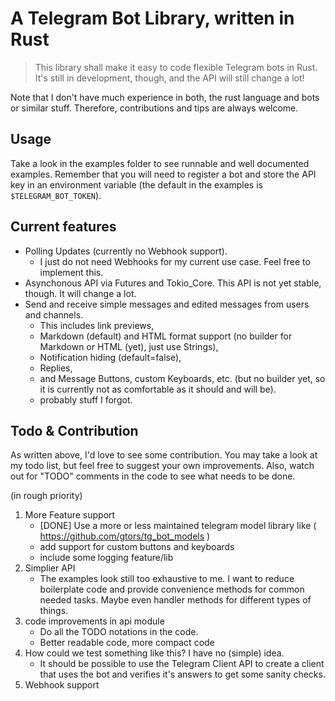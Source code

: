 # A Telegram Bot Library, written in Rust

> This library shall make it easy to code flexible Telegram bots in Rust. It's still in development, though, and the API will still change a lot!

Note that I don't have much experience in both, the rust language and bots or similar stuff. Therefore, contributions and tips are always welcome.


## Usage
Take a look in the examples folder to see runnable and well documented examples. Remember that you will need to register a bot and store the API key in an environment variable (the default in the examples is `$TELEGRAM_BOT_TOKEN`).


## Current features
* Polling Updates (currently no Webhook support).
	* I just do not need Webhooks for my current use case. Feel free to implement this.
* Asynchonous API via Futures and Tokio_Core. This API is not yet stable, though. It will change a lot.
* Send and receive simple messages and edited messages from users and channels.
	* This includes link previews,
	* Markdown (default) and HTML format support (no builder for Markdown or HTML (yet), just use Strings),
	* Notification hiding (default=false),
	* Replies,
	* and Message Buttons, custom Keyboards, etc. (but no builder yet, so it is currently not as comfortable as it should and will be).
	* probably stuff I forgot.


## Todo & Contribution

As written above, I'd love to see some contribution. You may take a look at my todo list, but feel free to suggest your own improvements. Also, watch out for "TODO" comments in the code to see what needs to be done.

(in rough priority)

1. More Feature support
	* [DONE] Use a more or less maintained telegram model library like ( https://github.com/gtors/tg_bot_models )
	* add support for custom buttons and keyboards
	* include some logging feature/lib
2. Simplier API
	* The examples look still too exhaustive to me. I want to reduce boilerplate code and provide convenience methods for common needed tasks. Maybe even handler methods for different types of things.
2. code improvements in api module
	* Do all the TODO notations in the code.
	* Better readable code, more compact code
3. How could we test something like this? I have no (simple) idea.
	* It should be possible to use the Telegram Client API to create a client that uses the bot and verifies it's answers to get some sanity checks.
3. Webhook support

